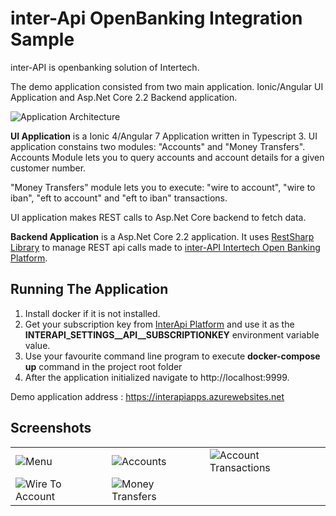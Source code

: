 # inter-Api OpenBanking Integration Sample

inter-API is openbanking solution of Intertech.

The demo application consisted from two main application. Ionic/Angular UI Application and Asp.Net Core 2.2 Backend application.

![Application Architecture](https://user-images.githubusercontent.com/50368463/57836245-f7703000-77c8-11e9-9c93-dcf974b3090a.JPG)

**UI Application** is a Ionic 4/Angular 7 Application written in Typescript 3. UI application constains two modules: "Accounts" and "Money Transfers".
Accounts Module lets you to query accounts and account details for a given customer number.

"Money Transfers" module lets you to execute: "wire to account", "wire to iban", "eft to account" and "eft to iban" transactions.

UI application makes REST calls to Asp.Net Core backend to fetch data. 

**Backend Application** is a Asp.Net Core 2.2 application. It uses [RestSharp Library](https://github.com/restsharp/RestSharp) to manage REST api calls made to [inter-API Intertech Open Banking Platform](https://api.intertech.com.tr/).


## Running The Application

1. Install docker if it is not installed.
2. Get your subscription key from [InterApi Platform](https://api.intertech.com.tr/get-started) and use it as the **INTERAPI_SETTINGS__API__SUBSCRIPTIONKEY** environment variable value. 
3. Use your favourite command line program to execute **docker-compose up** command in the project root folder
4. After the application initialized navigate to http://localhost:9999.

Demo application address : https://interapiapps.azurewebsites.net 

## Screenshots
|  | | |
| - | - | - |
| ![Menu](https://user-images.githubusercontent.com/50368463/59108220-19ca1900-8943-11e9-8b64-1a0806490048.png) | ![Accounts](https://user-images.githubusercontent.com/50368463/59108265-2a7a8f00-8943-11e9-83ba-09598a45ede7.png)| ![Account Transactions](https://user-images.githubusercontent.com/50368463/59108306-3cf4c880-8943-11e9-9bfb-cb38faf22fdd.png)|
|![Wire To Account](https://user-images.githubusercontent.com/50368463/59108320-49792100-8943-11e9-9ba2-11bd4c8a7426.png)|![Money Transfers](https://user-images.githubusercontent.com/50368463/59108336-5564e300-8943-11e9-8d6e-6d501cb5a1f0.png)| |
